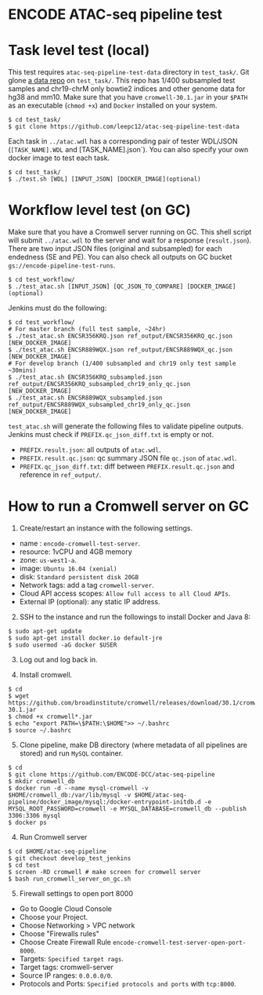 ENCODE ATAC-seq pipeline test
===================================================

# Task level test (local)

This test requires `atac-seq-pipeline-test-data` directory in `test_task/`. Git glone [a data repo](https://github.com/leepc12/atac-seq-pipeline-test-data) on `test_task/`. This repo has 1/400 subsampled test samples and chr19-chrM only bowtie2 indices and other genome data for hg38 and mm10. Make sure that you have `cromwell-30.1.jar` in your `$PATH` as an executable (`chmod +x`) and `Docker` installed on your system.
```
$ cd test_task/
$ git clone https://github.com/leepc12/atac-seq-pipeline-test-data
```

Each task in `../atac.wdl` has a corresponding pair of tester WDL/JSON (`[TASK_NAME].WDL` and [TASK_NAME].json`). You can also specify your own docker image to test each task.
```
$ cd test_task/
$ ./test.sh [WDL] [INPUT_JSON] [DOCKER_IMAGE](optional)
```

# Workflow level test (on GC)

Make sure that you have a Cromwell server running on GC. This shell script will submit `../atac.wdl` to the server and wait for a response (`result.json`). There are two input JSON files (original and subsampled) for each endedness (SE and PE). You can also check all outputs on GC bucket `gs://encode-pipeline-test-runs`.
```
$ cd test_workflow/
$ ./test_atac.sh [INPUT_JSON] [QC_JSON_TO_COMPARE] [DOCKER_IMAGE](optional)
```

Jenkins must do the following:
```
$ cd test_workflow/
# For master branch (full test sample, ~24hr)
$ ./test_atac.sh ENCSR356KRQ.json ref_output/ENCSR356KRQ_qc.json [NEW_DOCKER_IMAGE]
$ ./test_atac.sh ENCSR889WQX.json ref_output/ENCSR889WQX_qc.json [NEW_DOCKER_IMAGE]
# For develop branch (1/400 subsampled and chr19 only test sample ~30mins)
$ ./test_atac.sh ENCSR356KRQ_subsampled.json ref_output/ENCSR356KRQ_subsampled_chr19_only_qc.json [NEW_DOCKER_IMAGE]
$ ./test_atac.sh ENCSR889WQX_subsampled.json ref_output/ENCSR889WQX_subsampled_chr19_only_qc.json [NEW_DOCKER_IMAGE]
```

`test_atac.sh` will generate the following files to validate pipeline outputs. Jenkins must check if `PREFIX.qc_json_diff.txt` is empty or not.
* `PREFIX.result.json`: all outputs of `atac.wdl`.
* `PREFIX.result.qc.json`: qc summary JSON file `qc.json` of `atac.wdl`.
* `PREFIX.qc_json_diff.txt`: diff between `PREFIX.result.qc.json` and reference in `ref_output/`.

# How to run a Cromwell server on GC

1) Create/restart an instance with the following settings.
* name : `encode-cromwell-test-server`. 
* resource: 1vCPU and 4GB memory
* zone: `us-west1-a`.
* image: `Ubuntu 16.04 (xenial)`
* disk: `Standard persistent disk 20GB`
* Network tags: add a tag `cromwell-server`.
* Cloud API access scopes: `Allow full access to all Cloud APIs`.
* External IP (optional): any static IP address.

2) SSH to the instance and run the followings to install Docker and Java 8:
```
$ sudo apt-get update
$ sudo apt-get install docker.io default-jre
$ sudo usermod -aG docker $USER
```

3) Log out and log back in.

4) Install cromwell.
```
$ cd
$ wget https://github.com/broadinstitute/cromwell/releases/download/30.1/cromwell-30.1.jar
$ chmod +x cromwell*.jar
$ echo "export PATH=\$PATH:\$HOME">> ~/.bashrc
$ source ~/.bashrc
```

5) Clone pipeline, make DB directory (where metadata of all pipelines are stored) and run `MySQL` container.
```
$ cd
$ git clone https://github.com/ENCODE-DCC/atac-seq-pipeline
$ mkdir cromwell_db
$ docker run -d --name mysql-cromwell -v $HOME/cromwell_db:/var/lib/mysql -v $HOME/atac-seq-pipeline/docker_image/mysql:/docker-entrypoint-initdb.d -e MYSQL_ROOT_PASSWORD=cromwell -e MYSQL_DATABASE=cromwell_db --publish 3306:3306 mysql
$ docker ps
```

4) Run Cromwell server
```
$ cd $HOME/atac-seq-pipeline
$ git checkout develop_test_jenkins
$ cd test
$ screen -RD cromwell # make screen for cromwell server
$ bash run_cromwell_server_on_gc.sh
```

5) Firewall settings to open port 8000
* Go to Google Cloud Console
* Choose your Project.
* Choose Networking > VPC network
* Choose "Firewalls rules"
* Choose Create Firewall Rule `encode-cromwell-test-server-open-port-8000`.
* Targets: `Specified target rags`.
* Target tags: cromwell-server
* Source IP ranges: `0.0.0.0/0`.
* Protocols and Ports: `Specified protocols and ports` with `tcp:8000`.

